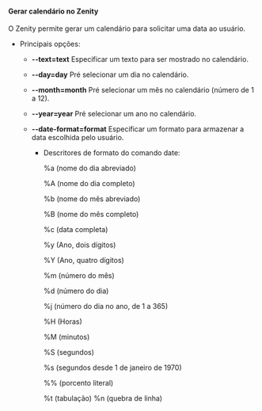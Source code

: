#### Gerar calendário no Zenity

O Zenity permite gerar um calendário para solicitar uma data ao usuário.

* Principais opções:

  - **--text=text** Especificar um texto para ser mostrado no calendário.
  - **--day=day** Pré selecionar um dia no calendário.
  - **--month=month** Pré selecionar um mês no calendário (número de 1 a 12).
  - **--year=year** Pré selecionar um ano no calendário.
  - **--date-format=format** Especificar um formato para armazenar a data escolhida pelo usuário.
  
    - Descritores de formato do comando date:

      %a (nome do dia abreviado)
      
      %A (nome do dia completo)
      
      %b (nome do mês abreviado)
      
      %B (nome do mês completo)
      
      %c (data completa)
      
      %y (Ano, dois dígitos)
      
      %Y (Ano, quatro dígitos)
      
      %m (número do mês)
      
      %d (número do dia)
      
      %j (número do dia no ano, de 1 a 365)
      
      %H (Horas)

      %M (minutos)
      
      %S (segundos)
      
      %s (segundos desde 1 de janeiro de 1970)
      
      %% (porcento literal)
      
      %t (tabulação)
      %n (quebra de linha)
